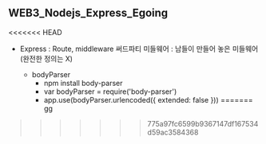 ## WEB3_Nodejs_Express_Egoing

<<<<<<< HEAD
- Express : Route, middleware 
    써드파티 미들웨어 : 남들이 만들어 놓은 미들웨어 (완전한 정의는 X)
    


    - bodyParser
        - npm install body-parser
        - var bodyParser = require('body-parser')
        - app.use(bodyParser.urlencoded({ extended: false }))
=======
gg
>>>>>>> 775a97fc6599b9367147df167534d59ac3584368
